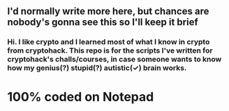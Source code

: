 ## I'd normally write more here, but chances are nobody's gonna see this so I'll keep it brief
### Hi. I like crypto and I learned most of what I know in crypto from cryptohack. This repo is for the scripts I've written for cryptohack's challs/courses, in case someone wants to know how my genius(?) stupid(?) autistic(✓) brain works.

# 100% coded on Notepad
